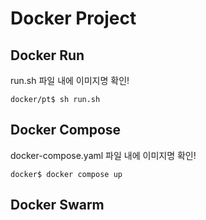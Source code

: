 # Docker Project

## Docker Run
run.sh 파일 내에 이미지명 확인!

```shell
docker/pt$ sh run.sh 
```

## Docker Compose
docker-compose.yaml 파일 내에 이미지명 확인!

```shell
docker$ docker compose up
```

## Docker Swarm
```shell

